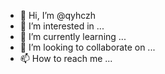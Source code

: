 - 👋 Hi, I’m @qyhczh
- 👀 I’m interested in ...
- 🌱 I’m currently learning ...
- 💞️ I’m looking to collaborate on ...
- 📫 How to reach me ...

<!---
qyhczh/qyhczh is a ✨ special ✨ repository because its `README.md` (this file) appears on your GitHub profile.
You can click the Preview link to take a look at your changes.
--->
